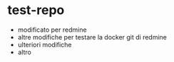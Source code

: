 # test-repo
- modificato per redmine
- altre modifiche per testare la docker git di redmine
- ulteriori modifiche
- altro
